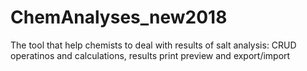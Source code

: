 # ChemAnalyses_new2018

The tool that help chemists to deal with results of salt analysis: 
CRUD operatinos and calculations, results print preview and export/import

